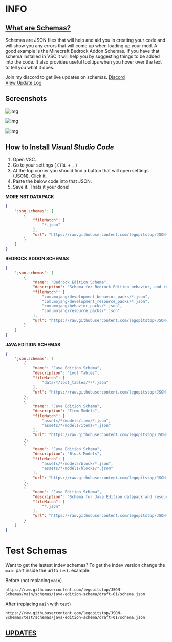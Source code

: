 # **INFO**
## [What are Schemas?](https://json-schema.org/understanding-json-schema/about.html)
Schemas are JSON files that will help and aid you in creating your code and
will show you any errors that will come up when loading up your mod. A good example
is the Minecraft Bedrock Addon Schemas. If you have that schema installed in VSC it will help
you by suggesting things to be added into the code. It also provides useful tooltips when you hover over the text to tell you what it does.

Join my discord to get live updates on schemas. [Discord](https://discord.gg/JbyTHWW)
<br>
[View Update Log](UPDATES.md)

## Screenshots

![img](https://cdn.discordapp.com/attachments/786714100205092915/789987247830335508/image.png "Schemas provide useful tool tips to better understand what parameters do what.")

![img](https://cdn.discordapp.com/attachments/786714100205092915/789987365791727646/image_1.png "It suggests parameters as you type.")

![img](https://cdn.discordapp.com/attachments/786714100205092915/789987943900512306/image_2.png "Alerts you if its missing a required bit of code.")

## How to Install *Visual Studio Code*
1. Open VSC. 
2. Go to your settings ( `CTRL` + `,` )
3. At the top corner you should find a button that will open settings (JSON). Click it.
4. Paste the below code into that JSON.
5. Save it. Thats it your done!

**MORE NBT DATAPACK**

```json
{
    "json.schemas": [
        {
            "fileMatch": [
                "*.json"
            ],
            "url": "https://raw.githubusercontent.com/legopitstop/JSON-Schemas/main/more%20NBT%20Datapack%20Schemas/schema.json"
        }
    ]
}
```
**BEDROCK ADDON SCHEMAS**
```json
{
    "json.schemas": [
        {
            "name": "Bedrock Edition Schema",
            "description": "Schema for Bedrock Edition behavior, and resourcepacks.",
            "fileMatch": [
                "com.mojang/development_behavior_packs/*.json",
                "com.mojang/development_resource_packs/*.json",
                "com.mojang/behavior_packs/*.json",
                "com.mojang/resource_packs/*.json"
            ],
            "url": "https://raw.githubusercontent.com/legopitstop/JSON-Schemas/main/schemas/bedrock-edition-schema/schema.json"
        }
    ]
}
```
**JAVA EDITION SCHEMAS**
```json
{
    "json.schemas": [
        {
            "name": "Java Edition Schema",
            "description": "Loot Tables",
            "fileMatch": [
                "data/*/loot_tables/*/*.json"
            ],
            "url": "https://raw.githubusercontent.com/legopitstop/JSON-Schemas/main/schemas/java-edition-schema/draft-01/loot_tables/schema.json"
        },
        {
            "name": "Java Edition Schema",
            "description": "Item Models",
            "fileMatch": [
                "assets/*/models/item/*.json",
                "assets/*/models/items/*.json"
            ],
            "url": "https://raw.githubusercontent.com/legopitstop/JSON-Schemas/main/schemas/java-edition-schema/draft-01/item-models/schema.json"
        },
        {
            "name": "Java Edition Schema",
            "description": "Block Models",
            "fileMatch": [
                "assets/*/models/block/*.json",
                "assets/*/models/blocks/*.json"
            ],
            "url": "https://raw.githubusercontent.com/legopitstop/JSON-Schemas/main/schemas/java-edition-schema/draft-01/block-models/schema.json"
        },
        {
            "name": "Java Edition Schema",
            "description": "Schema for Java Edition datapack and resourcepacks.",
            "fileMatch": [
                "*.json"
            ],
            "url": "https://raw.githubusercontent.com/legopitstop/JSON-Schemas/main/schemas/java-edition-schema/draft-01/schema.json"
        }
    ]
}
```
# Test Schemas
Want to get the lastest indev schemas? To get the indev version change the `main` part inside the url to `test`. example:

Before (not replacing `main`)
```
https://raw.githubusercontent.com/legopitstop/JSON-Schemas/main/schemas/java-edition-schema/draft-01/schema.json
```
After (replacing `main` with `test`)
```
https://raw.githubusercontent.com/legopitstop/JSON-Schemas/test/schemas/java-edition-schema/draft-01/schema.json
```
## [**UPDATES**](UPDATES.md#)